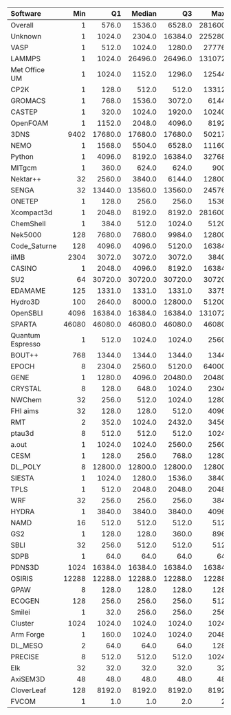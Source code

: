 | Software         |   Min |      Q1 |   Median |      Q3 |    Max |    Jobs |     Nodeh |   PercentUse |   Users |   Projects |
|:-----------------|------:|--------:|---------:|--------:|-------:|--------:|----------:|-------------:|--------:|-----------:|
| Overall          |     1 |   576.0 |   1536.0 |  6528.0 | 281600 | 1036377 | 3604971.3 |        100.0 |     894 |        127 |
| Unknown          |     1 |  1024.0 |   2304.0 | 16384.0 | 225280 |  399437 |  720112.0 |         20.0 |     432 |         92 |
| VASP             |     1 |   512.0 |   1024.0 |  1280.0 |  27776 |  147367 |  669741.1 |         18.6 |     136 |         13 |
| LAMMPS           |     1 |  1024.0 |  26496.0 | 26496.0 | 131072 |   13788 |  358876.6 |         10.0 |      68 |         20 |
| Met Office UM    |     1 |  1024.0 |   1152.0 |  1296.0 |  12544 |   36519 |  319817.3 |          8.9 |      69 |          3 |
| CP2K             |     1 |   128.0 |    512.0 |   512.0 |  13312 |  234133 |  179407.0 |          5.0 |      60 |         11 |
| GROMACS          |     1 |   768.0 |   1536.0 |  3072.0 |   6144 |    7577 |  137243.5 |          3.8 |      47 |          8 |
| CASTEP           |     1 |   320.0 |   1024.0 |  1920.0 |  10240 |   87796 |  128506.4 |          3.6 |      52 |          6 |
| OpenFOAM         |     1 |  1152.0 |   2048.0 |  4096.0 |   8192 |    2425 |  108661.8 |          3.0 |      42 |         19 |
| 3DNS             |  9402 | 17680.0 |  17680.0 | 17680.0 |  50217 |      47 |   91119.4 |          2.5 |       2 |          1 |
| NEMO             |     1 |  1568.0 |   5504.0 |  6528.0 |  11160 |   14638 |   79064.1 |          2.2 |      22 |          2 |
| Python           |     1 |  4096.0 |   8192.0 | 16384.0 |  32768 |   18029 |   74208.8 |          2.1 |      46 |         24 |
| MITgcm           |     1 |   360.0 |    624.0 |   624.0 |    900 |   23711 |   68672.0 |          1.9 |      17 |          3 |
| Nektar++         |    32 |  2560.0 |   3840.0 |  6144.0 |  12800 |     451 |   65304.0 |          1.8 |       8 |          4 |
| SENGA            |    32 | 13440.0 |  13560.0 | 13560.0 |  24576 |     123 |   60204.6 |          1.7 |       6 |          4 |
| ONETEP           |     1 |   128.0 |    256.0 |   256.0 |   1536 |    5563 |   60081.2 |          1.7 |      10 |          1 |
| Xcompact3d       |     1 |  2048.0 |   8192.0 |  8192.0 | 281600 |     470 |   57350.3 |          1.6 |      16 |          8 |
| ChemShell        |     1 |   384.0 |    512.0 |  1024.0 |   5120 |    2695 |   51918.8 |          1.4 |      16 |          5 |
| Nek5000          |   128 |  7680.0 |   7680.0 |  9984.0 |  12800 |     165 |   38860.1 |          1.1 |       4 |          3 |
| Code_Saturne     |   128 |  4096.0 |   4096.0 |  5120.0 |  16384 |     137 |   32971.3 |          0.9 |       5 |          3 |
| iIMB             |  2304 |  3072.0 |   3072.0 |  3072.0 |   3840 |      92 |   31443.0 |          0.9 |       1 |          1 |
| CASINO           |     1 |  2048.0 |   4096.0 |  8192.0 |  16384 |     559 |   29530.7 |          0.8 |       3 |          2 |
| SU2              |    64 | 30720.0 |  30720.0 | 30720.0 |  30720 |     287 |   23971.0 |          0.7 |       7 |          2 |
| EDAMAME          |   125 |  1331.0 |   1331.0 |  1331.0 |   3375 |     174 |   22297.3 |          0.6 |       2 |          1 |
| Hydro3D          |   100 |  2640.0 |   8000.0 | 12800.0 |  51200 |     461 |   21954.4 |          0.6 |       2 |          1 |
| OpenSBLI         |  4096 | 16384.0 |  16384.0 | 16384.0 | 131072 |      35 |   19172.7 |          0.5 |       2 |          2 |
| SPARTA           | 46080 | 46080.0 |  46080.0 | 46080.0 |  46080 |       7 |   17883.8 |          0.5 |       1 |          1 |
| Quantum Espresso |     1 |   512.0 |   1024.0 |  1024.0 |   2560 |    6872 |   17846.0 |          0.5 |      22 |          6 |
| BOUT++           |   768 |  1344.0 |   1344.0 |  1344.0 |   1344 |      93 |   17215.0 |          0.5 |       1 |          1 |
| EPOCH            |     8 |  2304.0 |   2560.0 |  5120.0 |  64000 |     765 |   16516.6 |          0.5 |       8 |          1 |
| GENE             |     1 |  1280.0 |   4096.0 | 20480.0 |  20480 |     416 |   13040.7 |          0.4 |       4 |          3 |
| CRYSTAL          |     8 |   128.0 |    648.0 |  1024.0 |   2304 |     769 |   11558.6 |          0.3 |       8 |          2 |
| NWChem           |    32 |   256.0 |    512.0 |  1024.0 |   1280 |    2678 |   10475.0 |          0.3 |      16 |          6 |
| FHI aims         |    32 |   128.0 |    128.0 |   512.0 |   4096 |   13882 |    7914.3 |          0.2 |       8 |          3 |
| RMT              |     2 |   352.0 |   1024.0 |  2432.0 |   3456 |     318 |    6946.8 |          0.2 |       4 |          1 |
| ptau3d           |     8 |   512.0 |    512.0 |   512.0 |   1024 |      41 |    6135.6 |          0.2 |       2 |          1 |
| a.out            |     1 |  1024.0 |   1024.0 |  2560.0 |   2560 |     427 |    6095.7 |          0.2 |      10 |          6 |
| CESM             |     1 |   128.0 |    256.0 |   768.0 |   1280 |     521 |    4553.4 |          0.1 |       6 |          2 |
| DL_POLY          |     8 | 12800.0 |  12800.0 | 12800.0 |  12800 |      84 |    4359.2 |          0.1 |       3 |          2 |
| SIESTA           |     1 |  1024.0 |   1280.0 |  1536.0 |   3840 |    2503 |    2347.5 |          0.1 |       6 |          2 |
| TPLS             |     1 |   512.0 |   2048.0 |  2048.0 |   2048 |      91 |    2138.9 |          0.1 |       4 |          2 |
| WRF              |    32 |   256.0 |    256.0 |   256.0 |    384 |     203 |    1636.0 |          0.0 |       5 |          3 |
| HYDRA            |     1 |  3840.0 |   3840.0 |  3840.0 |   4096 |     127 |    1608.2 |          0.0 |       8 |          4 |
| NAMD             |    16 |   512.0 |    512.0 |   512.0 |    512 |      38 |    1328.5 |          0.0 |       3 |          2 |
| GS2              |     1 |   128.0 |    128.0 |   360.0 |    896 |    8323 |    1016.8 |          0.0 |       3 |          1 |
| SBLI             |    32 |   256.0 |    512.0 |   512.0 |    512 |     116 |     908.1 |          0.0 |       3 |          2 |
| SDPB             |     1 |    64.0 |     64.0 |    64.0 |     64 |     632 |     580.6 |          0.0 |       1 |          1 |
| PDNS3D           |  1024 | 16384.0 |  16384.0 | 16384.0 |  16384 |       3 |     576.0 |          0.0 |       1 |          1 |
| OSIRIS           | 12288 | 12288.0 |  12288.0 | 12288.0 |  12288 |      15 |     492.1 |          0.0 |       1 |          1 |
| GPAW             |     8 |   128.0 |    128.0 |   128.0 |    128 |     113 |     384.8 |          0.0 |       1 |          1 |
| ECOGEN           |   128 |   256.0 |    256.0 |   256.0 |    512 |      33 |     347.6 |          0.0 |       1 |          1 |
| Smilei           |     1 |    32.0 |    256.0 |   256.0 |    256 |      61 |     218.1 |          0.0 |       4 |          1 |
| Cluster          |  1024 |  1024.0 |   1024.0 |  1024.0 |   1024 |      77 |     216.9 |          0.0 |       1 |          1 |
| Arm Forge        |     1 |   160.0 |   1024.0 |  1024.0 |   2048 |     308 |      71.7 |          0.0 |      19 |         13 |
| DL_MESO          |     2 |    64.0 |     64.0 |    64.0 |    128 |      94 |      50.5 |          0.0 |       2 |          1 |
| PRECISE          |     8 |   512.0 |    512.0 |   512.0 |   1024 |      68 |      14.6 |          0.0 |       1 |          1 |
| Elk              |    32 |    32.0 |     32.0 |    32.0 |     32 |       2 |       2.5 |          0.0 |       1 |          1 |
| AxiSEM3D         |    48 |    48.0 |     48.0 |    48.0 |     48 |      11 |       1.6 |          0.0 |       1 |          1 |
| CloverLeaf       |   128 |  8192.0 |   8192.0 |  8192.0 |   8192 |       2 |       0.4 |          0.0 |       1 |          1 |
| FVCOM            |     1 |     1.0 |      1.0 |     2.0 |      2 |       5 |       0.0 |          0.0 |       1 |          1 |